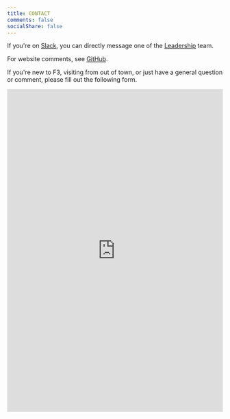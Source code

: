 ```yaml
---
title: CONTACT
comments: false
socialShare: false
---
```


If you're on [Slack](/slack), you can directly message one of the [Leadership](/leadership) team.

For website comments, see [GitHub](https://github.com/f3peakcity/f3carpex.github.io).

If you're new to F3, visiting from out of town, or just have a general question or comment, please fill out the following form.

<div align="center">
  <iframe src="https://docs.google.com/forms/d/e/1FAIpQLSfE9sQy379OL3wxsoxUy_yNRmRv2g1psGgP0y0UwNCirBcY4w/viewform?embedded=true" width="100%" height="752" frameborder="0" marginheight="0" marginwidth="0">Loading…</iframe>
</div>
